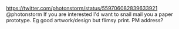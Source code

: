 https://twitter.com/photonstorm/status/559706082839633921 @photonstorm If you are interested I'd want to snail mail you a paper prototype.  Eg good artwork/design but flimsy print. PM address?